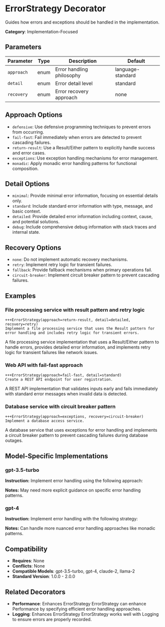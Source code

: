 # ErrorStrategy Decorator

Guides how errors and exceptions should be handled in the implementation.

**Category**: Implementation-Focused

## Parameters

| Parameter | Type | Description | Default |
|-----------|------|-------------|--------|
| `approach` | enum | Error handling philosophy | language-standard |
| `detail` | enum | Error detail level | standard |
| `recovery` | enum | Error recovery approach | none |

## Approach Options

- `defensive`: Use defensive programming techniques to prevent errors from occurring.
- `fail-fast`: Fail immediately when errors are detected to prevent cascading failures.
- `return-result`: Use a Result/Either pattern to explicitly handle success and error cases.
- `exceptions`: Use exception handling mechanisms for error management.
- `monadic`: Apply monadic error handling patterns for functional composition.

## Detail Options

- `minimal`: Provide minimal error information, focusing on essential details only.
- `standard`: Include standard error information with type, message, and basic context.
- `detailed`: Provide detailed error information including context, cause, and potential solutions.
- `debug`: Include comprehensive debug information with stack traces and internal state.

## Recovery Options

- `none`: Do not implement automatic recovery mechanisms.
- `retry`: Implement retry logic for transient failures.
- `fallback`: Provide fallback mechanisms when primary operations fail.
- `circuit-breaker`: Implement circuit breaker pattern to prevent cascading failures.

## Examples

### File processing service with result pattern and retry logic

```
+++ErrorStrategy(approach=return-result, detail=detailed, recovery=retry)
Implement a file processing service that uses the Result pattern for error handling and includes retry logic for transient errors.
```

A file processing service implementation that uses a Result/Either pattern to handle errors, provides detailed error information, and implements retry logic for transient failures like network issues.

### Web API with fail-fast approach

```
+++ErrorStrategy(approach=fail-fast, detail=standard)
Create a REST API endpoint for user registration.
```

A REST API implementation that validates inputs early and fails immediately with standard error messages when invalid data is detected.

### Database service with circuit breaker pattern

```
+++ErrorStrategy(approach=exceptions, recovery=circuit-breaker)
Implement a database access service.
```

A database service that uses exceptions for error handling and implements a circuit breaker pattern to prevent cascading failures during database outages.

## Model-Specific Implementations

### gpt-3.5-turbo

**Instruction:** Implement error handling using the following approach:

**Notes:** May need more explicit guidance on specific error handling patterns.

### gpt-4

**Instruction:** Implement error handling with the following strategy:

**Notes:** Can handle more nuanced error handling approaches like monadic patterns.


## Compatibility

- **Requires**: None
- **Conflicts**: None
- **Compatible Models**: gpt-3.5-turbo, gpt-4, claude-2, llama-2
- **Standard Version**: 1.0.0 - 2.0.0

## Related Decorators

- **Performance**: Enhances ErrorStrategy ErrorStrategy can enhance Performance by specifying efficient error handling approaches.
- **Logging**: Enhances ErrorStrategy ErrorStrategy works well with Logging to ensure errors are properly recorded.
